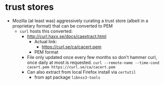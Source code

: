 # trust stores

- Mozilla (at least was) aggressively curating a trust store (albeit in a proprietary format) that can be converted to PEM
  - `curl` hosts this converted:
    - http://curl.haxx.se/docs/caextract.html
      - Actual link:
        - https://curl.se/ca/cacert.pem
      - PEM format
    - File only updated once every few months so don't hammer curl, once daily at most is requested.
      `curl --remote-name --time-cond cacert.pem https://curl.se/ca/cacert.pem`
    - Can also extract from local Firefox install via `certutil`
      - from apt package `libnss3-tools`